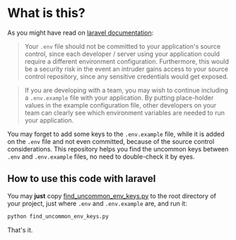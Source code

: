 # What is this?

As you might have read on [laravel documentation](https://laravel.com/docs/5.6/configuration#environment-configuration):  
  

> Your `.env` file should not be committed to your application's source control, since each developer / server using your application could require a different environment configuration. Furthermore, this would be a security risk in the event an intruder gains access to your source control repository, since any sensitive credentials would get exposed.

> If you are developing with a team, you may wish to continue including a `.env.example` file with your application. By putting place-holder values in the example configuration file, other developers on your team can clearly see which environment variables are needed to run your application.

You may forget to add some keys to the `.env.example` file, while it is added on the `.env` file and not even committed, because of the source control considerations. This repository helps you find the uncommon keys between `.env` and `.env.example` files, no need to double-check it by eyes.

## How to use this code with laravel
You may **just** copy [find_uncommon_env_keys.py](https://github.com/MajidAlaeinia/uncommon_env_keys_in_laravel/blob/master/find_uncommon_env_keys.py) to the root directory of your project, just where `.env` and `.env.example` are, and run it:  
  
```python
python find_uncommon_env_keys.py
```

That's it.
